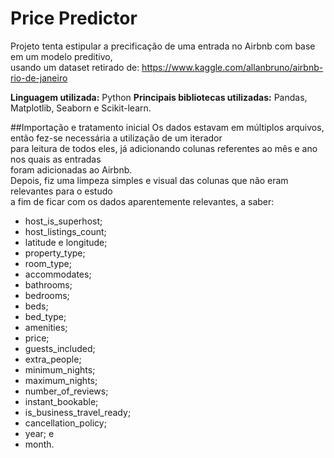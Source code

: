 # Price Predictor

Projeto tenta estipular a precificação de uma entrada no Airbnb com base em um modelo preditivo, <br>
usando um dataset retirado de: https://www.kaggle.com/allanbruno/airbnb-rio-de-janeiro <br>

**Linguagem utilizada:** Python
**Principais bibliotecas utilizadas:** Pandas, Matplotlib, Seaborn e Scikit-learn.

##Importação e tratamento inicial
Os dados estavam em múltiplos arquivos, então fez-se necessária a utilização de um iterador<br>
para leitura de todos eles, já adicionando colunas referentes ao mês e ano nos quais as entradas<br>
foram adicionadas ao Airbnb.<br>
Depois, fiz uma limpeza simples e visual das colunas que não eram relevantes para o estudo<br>
a fim de ficar com os dados aparentemente relevantes, a saber:<br>
- host_is_superhost;
- host_listings_count;
- latitude e longitude;
- property_type;
- room_type;
- accommodates;
- bathrooms;
- bedrooms;
- beds;
- bed_type;
- amenities;
- price;
- guests_included;
- extra_people;
- minimum_nights;
- maximum_nights;
- number_of_reviews;
- instant_bookable;
- is_business_travel_ready;
- cancellation_policy;
- year; e
- month.

